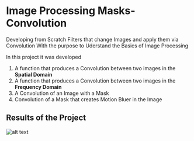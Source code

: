 # Image Processing Masks-Convolution

Developing from Scratch Filters that change Images and apply them via Convolution With the purpose to Uderstand the Basics of Image Processing



In this project it was developed 
1. A function that produces a Convolution between two images in the **Spatial Domain** 
2. A function that produces a Convolution between two images in the **Frequency Domain**
3. A Convolution of an Image with a Mask 
4. Convolution of a Mask that creates Motion Bluer in the Image

## Results of the Project 
![alt text](Image_Processing_Masks-Convolution/Images/1_GrayScaleAndRGBtoBluredImages.png)
